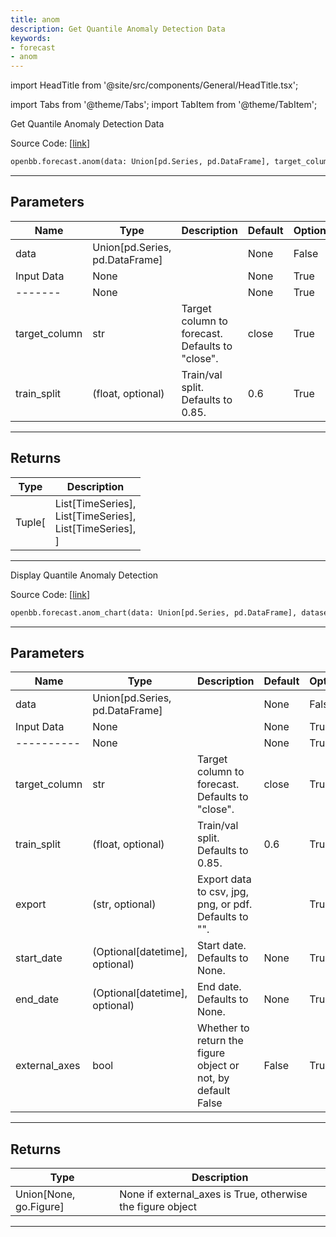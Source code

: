 ```yaml
---
title: anom
description: Get Quantile Anomaly Detection Data
keywords:
- forecast
- anom
---
```


import HeadTitle from '@site/src/components/General/HeadTitle.tsx';

<HeadTitle title="forecast.anom - Reference | OpenBB SDK Docs" />

import Tabs from '@theme/Tabs';
import TabItem from '@theme/TabItem';

<Tabs>
<TabItem value="model" label="Model" default>

Get Quantile Anomaly Detection Data

Source Code: [[link](https://github.com/OpenBB-finance/OpenBBTerminal/tree/main/openbb_terminal/forecast/anom_model.py#L19)]

```python wordwrap
openbb.forecast.anom(data: Union[pd.Series, pd.DataFrame], target_column: str = "close", train_split: float = 0.6)
```

---

## Parameters

| Name | Type | Description | Default | Optional |
| ---- | ---- | ----------- | ------- | -------- |
| data | Union[pd.Series, pd.DataFrame] |  | None | False |
| Input Data | None |  | None | True |
| ------- | None |  | None | True |
| target_column | str | Target column to forecast. Defaults to "close". | close | True |
| train_split | (float, optional) | Train/val split. Defaults to 0.85. | 0.6 | True |


---

## Returns

| Type | Description |
| ---- | ----------- |
| Tuple[ | List[TimeSeries],<br/>List[TimeSeries],<br/>List[TimeSeries],<br/>] |
---



</TabItem>
<TabItem value="view" label="Chart">

Display Quantile Anomaly Detection

Source Code: [[link](https://github.com/OpenBB-finance/OpenBBTerminal/tree/main/openbb_terminal/forecast/anom_view.py#L23)]

```python wordwrap
openbb.forecast.anom_chart(data: Union[pd.Series, pd.DataFrame], dataset_name: Any = "", target_column: str = "close", train_split: float = 0.6, export: str = "", start_date: Optional[datetime.datetime] = None, end_date: Optional[datetime.datetime] = None, external_axes: bool = False)
```

---

## Parameters

| Name | Type | Description | Default | Optional |
| ---- | ---- | ----------- | ------- | -------- |
| data | Union[pd.Series, pd.DataFrame] |  | None | False |
| Input Data | None |  | None | True |
| ---------- | None |  | None | True |
| target_column | str | Target column to forecast. Defaults to "close". | close | True |
| train_split | (float, optional) | Train/val split. Defaults to 0.85. | 0.6 | True |
| export | (str, optional) | Export data to csv, jpg, png, or pdf. Defaults to "". |  | True |
| start_date | (Optional[datetime], optional) | Start date. Defaults to None. | None | True |
| end_date | (Optional[datetime], optional) | End date. Defaults to None. | None | True |
| external_axes | bool | Whether to return the figure object or not, by default False | False | True |


---

## Returns

| Type | Description |
| ---- | ----------- |
| Union[None, go.Figure] | None if external_axes is True, otherwise the figure object |
---



</TabItem>
</Tabs>